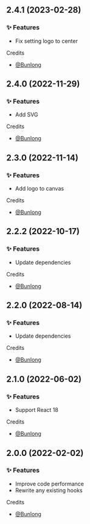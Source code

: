 ## 2.4.1 (2023-02-28)

### ✨ Features

  * Fix setting logo to center

Credits

* [@Bunlong](https://github.com/Bunlong)

## 2.4.0 (2022-11-29)

### ✨ Features

  * Add SVG

Credits

* [@Bunlong](https://github.com/Bunlong)

## 2.3.0 (2022-11-14)

### ✨ Features

  * Add logo to canvas

Credits

* [@Bunlong](https://github.com/Bunlong)

## 2.2.2 (2022-10-17)

### ✨ Features

  * Update dependencies

Credits

* [@Bunlong](https://github.com/Bunlong)

## 2.2.0 (2022-08-14)

### ✨ Features

  * Update dependencies

Credits

* [@Bunlong](https://github.com/Bunlong)

## 2.1.0 (2022-06-02)

### ✨ Features

  * Support React 18

Credits

* [@Bunlong](https://github.com/Bunlong)

## 2.0.0 (2022-02-02)

### ✨ Features

  * Improve code performance
  * Rewrite any existing hooks

Credits

* [@Bunlong](https://github.com/Bunlong)
